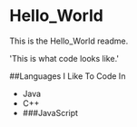 # Hello_World
This is the Hello_World readme.

'This is what code looks like.'

##Languages I Like To Code In
- Java
- C++
- ###JavaScript
